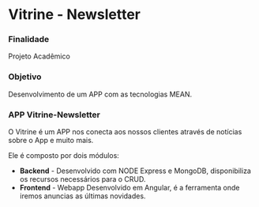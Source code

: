 # Vitrine - Newsletter

### Finalidade
Projeto Acadêmico

### Objetivo
Desenvolvimento de um APP com as tecnologias MEAN.

### APP Vitrine-Newsletter
O Vitrine é um APP nos conecta aos nossos clientes através de notícias sobre o App e muito mais.

Ele é composto por dois módulos:

- **Backend** - Desenvolvido com NODE Express e MongoDB, disponibiliza os recursos necessários para o CRUD.
- **Frontend** - Webapp Desenvolvido em Angular, é a ferramenta onde iremos anuncias as últimas novidades.
